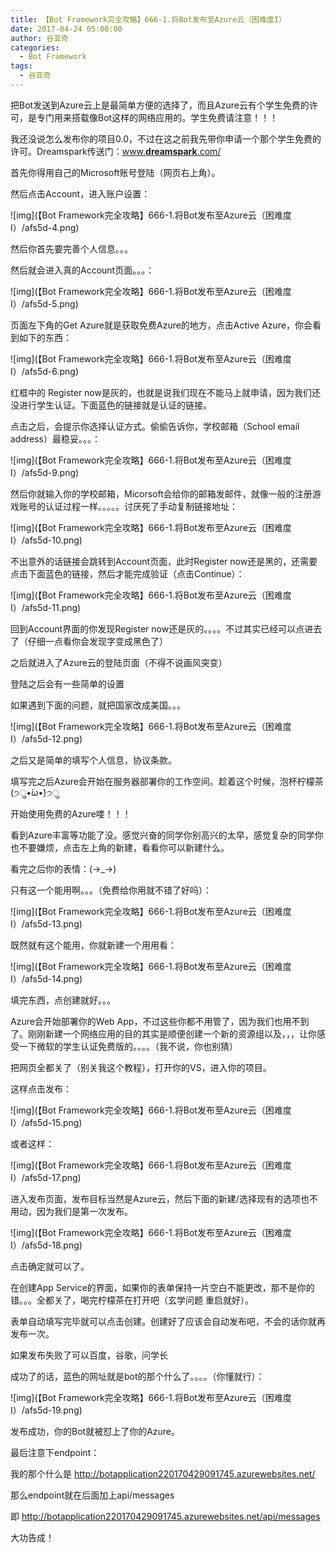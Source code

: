 ```yaml
---
title: 【Bot Framework完全攻略】666-1.将Bot发布至Azure云（困难度I）
date: 2017-04-24 05:00:00
author: 谷亚奇
categories:
  - Bot Framework
tags:
  - 谷亚奇
---
```


把Bot发送到Azure云上是最简单方便的选择了，而且Azure云有个学生免费的许可，是专门用来搭载像Bot这样的网络应用的。学生免费请注意！！！

我还没说怎么发布你的项目0.0，不过在这之前我先带你申请一个那个学生免费的许可。Dreamspark传送门：[www.**dreamspark**.com/](http://www.dreamspark.com/)

首先你得用自己的Microsoft账号登陆（网页右上角）。

然后点击Account，进入账户设置：

![img](【Bot Framework完全攻略】666-1.将Bot发布至Azure云（困难度I）/afs5d-4.png)

然后你首先要完善个人信息。。。

然后就会进入真的Account页面。。。：

![img](【Bot Framework完全攻略】666-1.将Bot发布至Azure云（困难度I）/afs5d-5.png)

页面左下角的Get Azure就是获取免费Azure的地方，点击Active Azure，你会看到如下的东西：

![img](【Bot Framework完全攻略】666-1.将Bot发布至Azure云（困难度I）/afs5d-6.png)

红框中的 Register now是灰的，也就是说我们现在不能马上就申请，因为我们还没进行学生认证。下面蓝色的链接就是认证的链接。

点击之后，会提示你选择认证方式。偷偷告诉你，学校邮箱（School email address）最稳妥。。。：

![img](【Bot Framework完全攻略】666-1.将Bot发布至Azure云（困难度I）/afs5d-9.png)

然后你就输入你的学校邮箱，Micorsoft会给你的邮箱发邮件，就像一般的注册游戏账号的认证过程一样。。。。。讨厌死了手动复制链接地址：

![img](【Bot Framework完全攻略】666-1.将Bot发布至Azure云（困难度I）/afs5d-10.png)

不出意外的话链接会跳转到Account页面，此时Register now还是黑的，还需要点击下面蓝色的链接，然后才能完成验证（点击Continue）：

![img](【Bot Framework完全攻略】666-1.将Bot发布至Azure云（困难度I）/afs5d-11.png)

回到Account界面的你发现Register now还是灰的。。。。不过其实已经可以点进去了（仔细一点看你会发现字变成黑色了）

之后就进入了Azure云的登陆页面（不得不说画风突变）

登陆之后会有一些简单的设置

如果遇到下面的问题，就把国家改成美国。。。

![img](【Bot Framework完全攻略】666-1.将Bot发布至Azure云（困难度I）/afs5d-12.png)

之后又是简单的填写个人信息，协议条款。

填写完之后Azure会开始在服务器部署你的工作空间。趁着这个时候，泡杯柠檬茶(੭ु•́ω•̀)੭ु

开始使用免费的Azure喽！！！

看到Azure丰富等功能了没。感觉兴奋的同学你别高兴的太早，感觉复杂的同学你也不要嫌烦，点击左上角的新建，看看你可以新建什么。

看完之后你的表情：(→_→)

只有这一个能用啊。。。（免费给你用就不错了好吗）：

![img](【Bot Framework完全攻略】666-1.将Bot发布至Azure云（困难度I）/afs5d-13.png)

既然就有这个能用，你就新建一个用用看：

![img](【Bot Framework完全攻略】666-1.将Bot发布至Azure云（困难度I）/afs5d-14.png)

填完东西，点创建就好。。。

Azure会开始部署你的Web App，不过这些你都不用管了，因为我们也用不到了。刚刚新建一个网络应用的目的其实是顺便创建一个新的资源组以及，，，让你感受一下微软的学生认证免费版的。。。。（我不说，你也别猜）

把网页全都关了（别关我这个教程），打开你的VS，进入你的项目。

这样点击发布：

![img](【Bot Framework完全攻略】666-1.将Bot发布至Azure云（困难度I）/afs5d-15.png)

或者这样：

![img](【Bot Framework完全攻略】666-1.将Bot发布至Azure云（困难度I）/afs5d-17.png)

进入发布页面，发布目标当然是Azure云，然后下面的新建/选择现有的选项也不用动，因为我们是第一次发布。

![img](【Bot Framework完全攻略】666-1.将Bot发布至Azure云（困难度I）/afs5d-18.png)

点击确定就可以了。

在创建App Service的界面，如果你的表单保持一片空白不能更改，那不是你的错。。。全都关了，喝完柠檬茶在打开吧（玄学问题 重启就好）。

表单自动填写完毕就可以点击创建。创建好了应该会自动发布吧，不会的话你就再发布一次。

如果发布失败了可以百度，谷歌，问学长

成功了的话，蓝色的网址就是bot的那个什么了。。。。（你懂就行）：

![img](【Bot Framework完全攻略】666-1.将Bot发布至Azure云（困难度I）/afs5d-19.png)

发布成功，你的Bot就被怼上了你的Azure。

最后注意下endpoint：

我的那个什么是 http://botapplication220170429091745.azurewebsites.net/

那么endpoint就在后面加上api/messages

即 http://botapplication220170429091745.azurewebsites.net/api/messages

大功告成！
